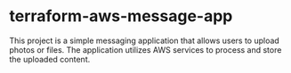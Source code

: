 # terraform-aws-message-app
This project is a simple messaging application that allows users to upload photos or files. The application utilizes AWS services to process and store the uploaded content.
